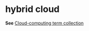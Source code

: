 # hybrid cloud

**See** [Cloud-computing term collection](/style-guide/a-z-word-list-term-collections/term-collections/cloud-computing-terms)
